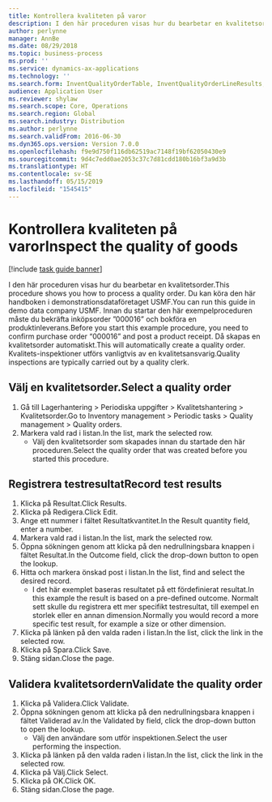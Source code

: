 ```yaml
---
title: Kontrollera kvaliteten på varor
description: I den här proceduren visas hur du bearbetar en kvalitetsorder.
author: perlynne
manager: AnnBe
ms.date: 08/29/2018
ms.topic: business-process
ms.prod: ''
ms.service: dynamics-ax-applications
ms.technology: ''
ms.search.form: InventQualityOrderTable, InventQualityOrderLineResults, HcmWorkerLookUp
audience: Application User
ms.reviewer: shylaw
ms.search.scope: Core, Operations
ms.search.region: Global
ms.search.industry: Distribution
ms.author: perlynne
ms.search.validFrom: 2016-06-30
ms.dyn365.ops.version: Version 7.0.0
ms.openlocfilehash: f9e9d750f116db62519ac7148f19bf62050430e9
ms.sourcegitcommit: 9d4c7edd0ae2053c37c7d81cdd180b16bf3a9d3b
ms.translationtype: HT
ms.contentlocale: sv-SE
ms.lasthandoff: 05/15/2019
ms.locfileid: "1545415"
---
```

# <a name="inspect-the-quality-of-goods"></a><span data-ttu-id="c0da7-103">Kontrollera kvaliteten på varor</span><span class="sxs-lookup"><span data-stu-id="c0da7-103">Inspect the quality of goods</span></span>

[!include [task guide banner](../../includes/task-guide-banner.md)]

<span data-ttu-id="c0da7-104">I den här proceduren visas hur du bearbetar en kvalitetsorder.</span><span class="sxs-lookup"><span data-stu-id="c0da7-104">This procedure shows you how to process a quality order.</span></span> <span data-ttu-id="c0da7-105">Du kan köra den här handboken i demonstrationsdataföretaget USMF.</span><span class="sxs-lookup"><span data-stu-id="c0da7-105">You can run this guide in demo data company USMF.</span></span> <span data-ttu-id="c0da7-106">Innan du startar den här exempelproceduren måste du bekräfta inköpsorder ”000016” och bokföra en produktinleverans.</span><span class="sxs-lookup"><span data-stu-id="c0da7-106">Before you start this example procedure, you need to confirm purchase order “000016” and post a product receipt.</span></span> <span data-ttu-id="c0da7-107">Då skapas en kvalitetsorder automatiskt.</span><span class="sxs-lookup"><span data-stu-id="c0da7-107">This will automatically create a quality order.</span></span> <span data-ttu-id="c0da7-108">Kvalitets-inspektioner utförs vanligtvis av en kvalitetsansvarig.</span><span class="sxs-lookup"><span data-stu-id="c0da7-108">Quality inspections are typically carried out by a quality clerk.</span></span>


## <a name="select-a-quality-order"></a><span data-ttu-id="c0da7-109">Välj en kvalitetsorder.</span><span class="sxs-lookup"><span data-stu-id="c0da7-109">Select a quality order</span></span>
1. <span data-ttu-id="c0da7-110">Gå till Lagerhantering > Periodiska uppgifter > Kvalitetshantering > Kvalitetsorder.</span><span class="sxs-lookup"><span data-stu-id="c0da7-110">Go to Inventory management > Periodic tasks > Quality management > Quality orders.</span></span>
2. <span data-ttu-id="c0da7-111">Markera vald rad i listan.</span><span class="sxs-lookup"><span data-stu-id="c0da7-111">In the list, mark the selected row.</span></span>
    * <span data-ttu-id="c0da7-112">Välj den kvalitetsorder som skapades innan du startade den här proceduren.</span><span class="sxs-lookup"><span data-stu-id="c0da7-112">Select the quality order that was created before you started this procedure.</span></span>  

## <a name="record-test-results"></a><span data-ttu-id="c0da7-113">Registrera testresultat</span><span class="sxs-lookup"><span data-stu-id="c0da7-113">Record test results</span></span>
1. <span data-ttu-id="c0da7-114">Klicka på Resultat.</span><span class="sxs-lookup"><span data-stu-id="c0da7-114">Click Results.</span></span>
2. <span data-ttu-id="c0da7-115">Klicka på Redigera.</span><span class="sxs-lookup"><span data-stu-id="c0da7-115">Click Edit.</span></span>
3. <span data-ttu-id="c0da7-116">Ange ett nummer i fältet Resultatkvantitet.</span><span class="sxs-lookup"><span data-stu-id="c0da7-116">In the Result quantity field, enter a number.</span></span>
4. <span data-ttu-id="c0da7-117">Markera vald rad i listan.</span><span class="sxs-lookup"><span data-stu-id="c0da7-117">In the list, mark the selected row.</span></span>
5. <span data-ttu-id="c0da7-118">Öppna sökningen genom att klicka på den nedrullningsbara knappen i fältet Resultat.</span><span class="sxs-lookup"><span data-stu-id="c0da7-118">In the Outcome field, click the drop-down button to open the lookup.</span></span>
6. <span data-ttu-id="c0da7-119">Hitta och markera önskad post i listan.</span><span class="sxs-lookup"><span data-stu-id="c0da7-119">In the list, find and select the desired record.</span></span>
    * <span data-ttu-id="c0da7-120">I det här exemplet baseras resultatet på ett fördefinierat resultat.</span><span class="sxs-lookup"><span data-stu-id="c0da7-120">In this example the result is based on a pre-defined outcome.</span></span> <span data-ttu-id="c0da7-121">Normalt sett skulle du registrera ett mer specifikt testresultat, till exempel en storlek eller en annan dimension.</span><span class="sxs-lookup"><span data-stu-id="c0da7-121">Normally you would record a more specific test result, for example a size or other dimension.</span></span>  
7. <span data-ttu-id="c0da7-122">Klicka på länken på den valda raden i listan.</span><span class="sxs-lookup"><span data-stu-id="c0da7-122">In the list, click the link in the selected row.</span></span>
8. <span data-ttu-id="c0da7-123">Klicka på Spara.</span><span class="sxs-lookup"><span data-stu-id="c0da7-123">Click Save.</span></span>
9. <span data-ttu-id="c0da7-124">Stäng sidan.</span><span class="sxs-lookup"><span data-stu-id="c0da7-124">Close the page.</span></span>

## <a name="validate-the-quality-order"></a><span data-ttu-id="c0da7-125">Validera kvalitetsordern</span><span class="sxs-lookup"><span data-stu-id="c0da7-125">Validate the quality order</span></span>
1. <span data-ttu-id="c0da7-126">Klicka på Validera.</span><span class="sxs-lookup"><span data-stu-id="c0da7-126">Click Validate.</span></span>
2. <span data-ttu-id="c0da7-127">Öppna sökningen genom att klicka på den nedrullningsbara knappen i fältet Validerad av.</span><span class="sxs-lookup"><span data-stu-id="c0da7-127">In the Validated by field, click the drop-down button to open the lookup.</span></span>
    * <span data-ttu-id="c0da7-128">Välj den användare som utför inspektionen.</span><span class="sxs-lookup"><span data-stu-id="c0da7-128">Select the user performing the inspection.</span></span>  
3. <span data-ttu-id="c0da7-129">Klicka på länken på den valda raden i listan.</span><span class="sxs-lookup"><span data-stu-id="c0da7-129">In the list, click the link in the selected row.</span></span>
4. <span data-ttu-id="c0da7-130">Klicka på Välj.</span><span class="sxs-lookup"><span data-stu-id="c0da7-130">Click Select.</span></span>
5. <span data-ttu-id="c0da7-131">Klicka på OK.</span><span class="sxs-lookup"><span data-stu-id="c0da7-131">Click OK.</span></span>
6. <span data-ttu-id="c0da7-132">Stäng sidan.</span><span class="sxs-lookup"><span data-stu-id="c0da7-132">Close the page.</span></span>

